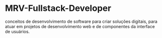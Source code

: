 # MRV-Fullstack-Developer
 conceitos de desenvolvimento de software para criar soluções digitais, para atuar em projetos de desenvolvimento web e de componentes da interface de usuários.
